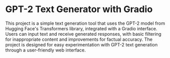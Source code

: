 # GPT-2 Text Generator with Gradio

This project is a simple text generation tool that uses the GPT-2 model from Hugging Face's Transformers library, integrated with a Gradio interface. Users can input text and receive generated responses, with basic filtering for inappropriate content and improvements for factual accuracy. The project is designed for easy experimentation with GPT-2 text generation through a user-friendly web interface.
